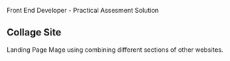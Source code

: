Front End Developer - Practical Assesment Solution

## Collage Site

Landing Page Mage using combining different sections of other websites.
